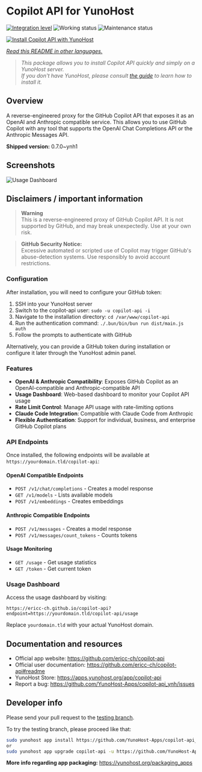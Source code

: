 # Copilot API for YunoHost

[![Integration level](https://dash.yunohost.org/integration/copilot-api.svg)](https://ci-apps.yunohost.org/ci/apps/copilot-api/) ![Working status](https://ci-apps.yunohost.org/ci/badges/copilot-api.status.svg) ![Maintenance status](https://ci-apps.yunohost.org/ci/badges/copilot-api.maintain.svg)

[![Install Copilot API with YunoHost](https://install-app.yunohost.org/install-with-yunohost.svg)](https://install-app.yunohost.org/?app=copilot-api)

*[Read this README in other languages.](./ALL_README.md)*

> *This package allows you to install Copilot API quickly and simply on a YunoHost server.*  
> *If you don't have YunoHost, please consult [the guide](https://yunohost.org/install) to learn how to install it.*

## Overview

A reverse-engineered proxy for the GitHub Copilot API that exposes it as an OpenAI and Anthropic compatible service. This allows you to use GitHub Copilot with any tool that supports the OpenAI Chat Completions API or the Anthropic Messages API.

**Shipped version:** 0.7.0~ynh1

## Screenshots

![Usage Dashboard](https://github.com/ericc-ch/copilot-api/raw/main/pages/screenshot.png)

## Disclaimers / important information

> **Warning**  
> This is a reverse-engineered proxy of GitHub Copilot API. It is not supported by GitHub, and may break unexpectedly. Use at your own risk.

> **GitHub Security Notice:**  
> Excessive automated or scripted use of Copilot may trigger GitHub's abuse-detection systems. Use responsibly to avoid account restrictions.

### Configuration

After installation, you will need to configure your GitHub token:

1. SSH into your YunoHost server
2. Switch to the copilot-api user: `sudo -u copilot-api -i`
3. Navigate to the installation directory: `cd /var/www/copilot-api`
4. Run the authentication command: `./.bun/bin/bun run dist/main.js auth`
5. Follow the prompts to authenticate with GitHub

Alternatively, you can provide a GitHub token during installation or configure it later through the YunoHost admin panel.

### Features

- **OpenAI & Anthropic Compatibility**: Exposes GitHub Copilot as an OpenAI-compatible and Anthropic-compatible API
- **Usage Dashboard**: Web-based dashboard to monitor your Copilot API usage
- **Rate Limit Control**: Manage API usage with rate-limiting options
- **Claude Code Integration**: Compatible with Claude Code from Anthropic
- **Flexible Authentication**: Support for individual, business, and enterprise GitHub Copilot plans

### API Endpoints

Once installed, the following endpoints will be available at `https://yourdomain.tld/copilot-api`:

#### OpenAI Compatible Endpoints
- `POST /v1/chat/completions` - Creates a model response
- `GET /v1/models` - Lists available models
- `POST /v1/embeddings` - Creates embeddings

#### Anthropic Compatible Endpoints
- `POST /v1/messages` - Creates a model response
- `POST /v1/messages/count_tokens` - Counts tokens

#### Usage Monitoring
- `GET /usage` - Get usage statistics
- `GET /token` - Get current token

### Usage Dashboard

Access the usage dashboard by visiting:
```
https://ericc-ch.github.io/copilot-api?endpoint=https://yourdomain.tld/copilot-api/usage
```

Replace `yourdomain.tld` with your actual YunoHost domain.

## Documentation and resources

- Official app website: <https://github.com/ericc-ch/copilot-api>
- Official user documentation: <https://github.com/ericc-ch/copilot-api#readme>
- YunoHost Store: <https://apps.yunohost.org/app/copilot-api>
- Report a bug: <https://github.com/YunoHost-Apps/copilot-api_ynh/issues>

## Developer info

Please send your pull request to the [testing branch](https://github.com/YunoHost-Apps/copilot-api_ynh/tree/testing).

To try the testing branch, please proceed like that:

```bash
sudo yunohost app install https://github.com/YunoHost-Apps/copilot-api_ynh/tree/testing --debug
or
sudo yunohost app upgrade copilot-api -u https://github.com/YunoHost-Apps/copilot-api_ynh/tree/testing --debug
```

**More info regarding app packaging:** <https://yunohost.org/packaging_apps>
